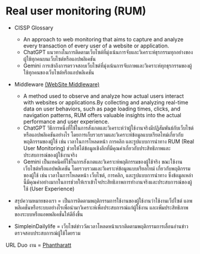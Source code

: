 # Real user monitoring (RUM) 

- CISSP Glossary
  - An approach to web monitoring that aims to capture and analyze every transaction of every user of a website or application.
  - ChatGPT แนวทางในการติดตามเว็บไซต์ที่มุ่งเน้นการจับและวิเคราะห์ธุรกรรมทุกอย่างของผู้ใช้ทุกคนบนเว็บไซต์หรือแอปพลิเคชัน 
  - Gemini การเข้าถึงการตรวจสอบเว็บไซต์ที่มุ่งเน้นการจับภาพและวิเคราะห์ทุกธุรกรรมของผู้ใช้ทุกคนของเว็บไซต์หรือแอปพลิเคชัน

- Middleware [(WebSite Middleware)](https://middleware.io/blog/what-is-real-user-monitoring/)
  - A method used to observe and analyze how actual users interact with websites or applications.By collecting and analyzing real-time data on user behaviors, such as page loading times, clicks, and navigation patterns, RUM offers valuable insights into the actual performance and user experience.
  - ChatGPT วิธีการหนึ่งที่ใช้ในการสังเกตและวิเคราะห์ว่าผู้ใช้งานจริงมีปฏิสัมพันธ์กับเว็บไซต์หรือแอปพลิเคชันอย่างไร โดยการเก็บรวบรวมและวิเคราะห์ข้อมูลแบบเรียลไทม์เกี่ยวกับพฤติกรรมของผู้ใช้ เช่น เวลาในการโหลดหน้า การคลิก และรูปแบบการนำทาง RUM (Real User Monitoring) ช่วยให้ได้ข้อมูลเชิงลึกที่มีคุณค่าเกี่ยวกับประสิทธิภาพและประสบการณ์ของผู้ใช้งานจริง
  - Gemini เป็นเทคนิคที่ใช้ในการสังเกตและวิเคราะห์พฤติกรรมของผู้ใช้จริง ขณะใช้งานเว็บไซต์หรือแอปพลิเคชัน โดยรวบรวมและวิเคราะห์ข้อมูลแบบเรียลไทม์ เกี่ยวกับพฤติกรรมของผู้ใช้ เช่น เวลาในการโหลดหน้า เว็บไซต์, การคลิก, และรูปแบบการนำทาง ซึ่งข้อมูลเหล่านี้มีคุณค่าอย่างมากในการช่วยให้เราเข้าใจประสิทธิภาพการทำงานจริงและประสบการณ์ของผู้ใช้ (User Experience)

- สรุปความหมายของเรา = เป็นการติดตามพฤติกรรมการใช้งานของผู้ใช้งานว่าใช้งานเว็ปไซต์ แอพพลิเคชั่นหรือระบบอย่างไรเพื่อนำมาวิเคราะห์เพื่อประสบการณ์แก่ผู้ใช้งาน
                และเพิ่มประสิทธิภาพของระบบหรือแอพพลิเคชั่นให้ดียิ่งขึ้น

- SimpleinDailylife = เว็บไซต์ข่าววัดเวลาโหลดหน้าแรกติดตามพฤติกรรมการเลื่อนอ่านข่าวตรวจสอบประสบการณ์ผู้ใช้โดยรวม

URL Duo งาน = [Phantharatt](http://phantharatt.github.io)
